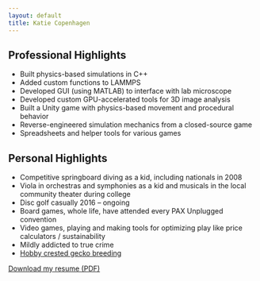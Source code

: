 ```yaml
---
layout: default
title: Katie Copenhagen
---
```

## Professional Highlights

- Built physics-based simulations in C++
- Added custom functions to LAMMPS
- Developed GUI (using MATLAB) to interface with lab microscope
- Developed custom GPU-accelerated tools for 3D image analysis
- Built a Unity game with physics-based movement and procedural behavior
- Reverse-engineered simulation mechanics from a closed-source game
- Spreadsheets and helper tools for various games

## Personal Highlights

- Competitive springboard diving as a kid, including nationals in 2008
- Viola in orchestras and symphonies as a kid and musicals in the local community theater during college
- Disc golf casually 2016 – ongoing
- Board games, whole life, have attended every PAX Unplugged convention
- Video games, playing and making tools for optimizing play like price calculators / sustainability
- Mildly addicted to true crime
- [Hobby crested gecko breeding](https://www.morphmarket.com/stores/kcopenhagen/)

[Download my resume (PDF)](/media/resume.pdf)